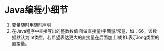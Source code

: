 # Java编程小细节
1. 变量随时用随时声明 
2. 在Java程序中直接写出的整数数值 叫做直接量/字面量/常量，如：66。该数据默认为int类型，若希望表达更大的直接量在后面加上l或者L表示long类型的直接量。




























































